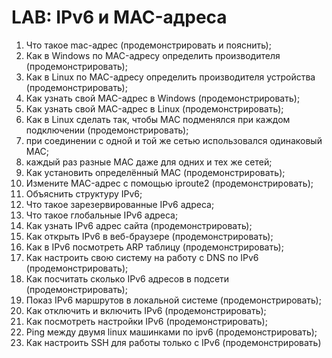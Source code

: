 # LAB: IPv6 и MAC-адреса

1. Что такое mac-адрес (продемонстрировать и пояснить);
2. Как в Windows по MAC-адресу определить производителя (продемонстрировать);
3. Как в Linux по MAC-адресу определить производителя устройства (продемонстрировать);
4. Как узнать свой MAC-адрес в Windows (продемонстрировать);
5. Как узнать свой MAC-адрес в Linux (продемонстрировать);
6. Как в Linux сделать так, чтобы MAC подменялся при каждом подключении (продемонстрировать);
7. при соединении с одной и той же сетью использовался одинаковый MAC;
8. каждый раз разные MAC даже для одних и тех же сетей;
9. Как установить определённый MAC (продемонстрировать);
10. Измените MAC-адрес с помощью iproute2 (продемонстрировать);
11. Объяснить структуру IPv6;
12. Что такое зарезервированные IPv6 адреса;
13. Что такое глобальные IPv6 адреса;
14. Как узнать IPv6 адрес сайта (продемонстрировать);
15. Как открыть IPv6 в веб-браузере (продемонстрировать);
16. Как в IPv6 посмотреть ARP таблицу (продемонстрировать);
17. Как настроить свою систему на работу с DNS по IPv6 (продемонстрировать);
18. Как посчитать сколько IPv6 адресов в подсети (продемонстрировать);
19. Показ IPv6 маршрутов в локальной системе (продемонстрировать);
20. Как отключить и включить IPv6 (продемонстрировать);
21. Как посмотреть настройки IPv6 (продемонстрировать);
22. Ping между двумя linux машинками по ipv6 (продемонстрировать);
23. Как настроить SSH для работы только с IPv6 (продемонстрировать)